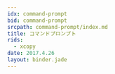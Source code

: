 ```yaml
---
idx: command-prompt
bid: command-prompt
srcpath: command-prompt/index.md
title: コマンドプロンプト
rids:
  - xcopy
date: 2017.4.26
layout: binder.jade
---
```

